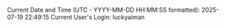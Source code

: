 Current Date and Time (UTC - YYYY-MM-DD HH:MM:SS formatted): 2025-07-19 22:49:15
Current User's Login: luckyaiman
